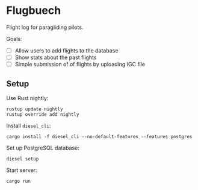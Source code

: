 # Flugbuech

Flight log for paragliding pilots.

Goals:

- [ ] Allow users to add flights to the database
- [ ] Show stats about the past flights
- [ ] Simple submission of of flights by uploading IGC file

## Setup

Use Rust nightly:

    rustup update nightly
    rustup override add nightly

Install `diesel_cli`:

    cargo install -f diesel_cli --no-default-features --features postgres

Set up PostgreSQL database:

    diesel setup

Start server:

    cargo run
